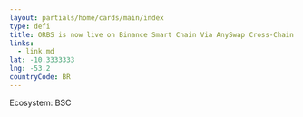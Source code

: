 ```yaml
---
layout: partials/home/cards/main/index
type: defi
title: ORBS is now live on Binance Smart Chain Via AnySwap Cross-Chain Bridge
links:
  - link.md
lat: -10.3333333
lng: -53.2
countryCode: BR
---
```


Ecosystem: BSC
